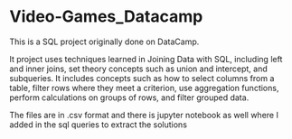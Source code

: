 # Video-Games_Datacamp

This is a SQL project originally done on DataCamp.

It project uses techniques learned in Joining Data with SQL, including left and inner joins, set theory concepts such as union and intercept, and 
subqueries. It includes concepts such as how to select columns from a table, filter rows where they meet a criterion, use aggregation functions, perform 
calculations on groups of rows, and filter grouped data.

The files are in .csv format and there is jupyter notebook as well where I added in the sql queries to extract the solutions
